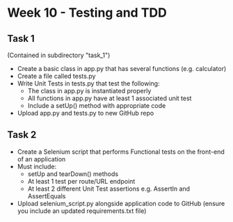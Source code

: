 # Week 10 - Testing and TDD

## Task 1

(Contained in subdirectory "task_1")

- Create a basic class in app.py that has several functions (e.g. calculator)
- Create a file called tests.py
- Write Unit Tests in tests.py that test the following:
  - The class in app.py is instantiated properly
  - All functions in app.py have at least 1 associated  unit test
  - Include a setUp() method with appropriate code
- Upload app.py and tests.py to new GitHub repo

## Task 2

- Create a Selenium script that performs Functional tests on the front-end of an application
- Must include:
  - setUp and tearDown() methods
  - At least 1 test per route/URL endpoint
  - At least 2 different Unit Test assertions e.g. AssertIn and AssertEquals
- Upload selenium_script.py alongside application code to GitHub (ensure you include an updated requirements.txt file)